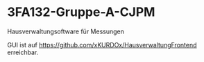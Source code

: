 # 3FA132-Gruppe-A-CJPM

Hausverwaltungsoftware für Messungen

GUI ist auf https://github.com/xKURDOx/HausverwaltungFrontend erreichbar.
